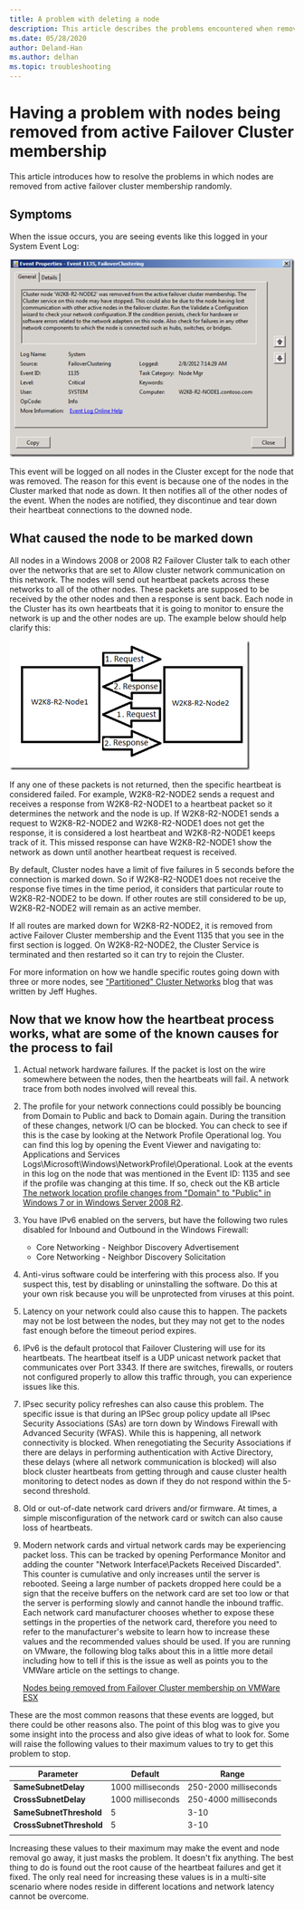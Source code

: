 ```yaml
---
title: A problem with deleting a node
description: This article describes the problems encountered when removing nodes from active failover cluster membership.
ms.date: 05/28/2020
author: Deland-Han
ms.author: delhan
ms.topic: troubleshooting
---
```

# Having a problem with nodes being removed from active Failover Cluster membership

This article introduces how to resolve the problems in which nodes are removed from active failover cluster membership randomly.

## Symptoms

When the issue occurs, you are seeing events like this logged in your System Event Log:

![Event 1135](media/problem-nodes-failover-cluster/1135-1.png)

This event will be logged on all nodes in the Cluster except for the node that was removed. The reason for this event is because one of the nodes in the Cluster marked that node as down. It then notifies all of the other nodes of the event. When the nodes are notified, they discontinue and tear down their heartbeat connections to the downed node.

## What caused the node to be marked down

All nodes in a Windows 2008 or 2008 R2 Failover Cluster talk to each other over the networks that are set to Allow cluster network communication on this network. The nodes will send out heartbeat packets across these networks to all of the other nodes. These packets are supposed to be received by the other nodes and then a response is sent back. Each node in the Cluster has its own heartbeats that it is going to monitor to ensure the network is up and the other nodes are up. The example below should help clarify this:

![Nodes](media/problem-nodes-failover-cluster/Node2.png)

If any one of these packets is not returned, then the specific heartbeat is considered failed. For example, W2K8-R2-NODE2 sends a request and receives a response from W2K8-R2-NODE1 to a heartbeat packet so it determines the network and the node is up.  If W2K8-R2-NODE1 sends a request to W2K8-R2-NODE2 and W2K8-R2-NODE1 does not get the response, it is considered a lost heartbeat and W2K8-R2-NODE1 keeps track of it.  This missed response can have W2K8-R2-NODE1 show the network as down until another heartbeat request is received.

By default, Cluster nodes have a limit of five failures in 5 seconds before the connection is marked down. So if W2K8-R2-NODE1 does not receive the response five times in the time period, it considers that particular route to W2K8-R2-NODE2 to be down. If other routes are still considered to be up, W2K8-R2-NODE2 will remain as an active member.

If all routes are marked down for W2K8-R2-NODE2, it is removed from active Failover Cluster membership and the Event 1135 that you see in the first section is logged. On W2K8-R2-NODE2, the Cluster Service is terminated and then restarted so it can try to rejoin the Cluster.

For more information on how we handle specific routes going down with three or more nodes, see ["Partitioned" Cluster Networks](/archive/blogs/askcore/partitioned-cluster-networks) blog that was written by Jeff Hughes.

## Now that we know how the heartbeat process works, what are some of the known causes for the process to fail

1. Actual network hardware failures. If the packet is lost on the wire somewhere between the nodes, then the heartbeats will fail. A network trace from both nodes involved will reveal this.

2. The profile for your network connections could possibly be bouncing from Domain to Public and back to Domain again. During the transition of these changes, network I/O can be blocked. You can check to see if this is the case by looking at the Network Profile Operational log. You can find this log by opening the Event Viewer and navigating to: Applications and Services Logs\Microsoft\Windows\NetworkProfile\Operational. Look at the events in this log on the node that was mentioned in the Event ID: 1135 and see if the profile was changing at this time. If so, check out the KB article [The network location profile changes from "Domain" to "Public" in Windows 7 or in Windows Server 2008 R2](https://support.microsoft.com/help/2524478/the-network-location-profile-changes-from-domain-to-public-in-windows).

3. You have IPv6 enabled on the servers, but have the following two rules disabled for Inbound and Outbound in the Windows Firewall:

    - Core Networking - Neighbor Discovery Advertisement
    - Core Networking - Neighbor Discovery Solicitation

4. Anti-virus software could be interfering with this process also. If you suspect this, test by disabling or uninstalling the software. Do this at your own risk because you will be unprotected from viruses at this point.

5. Latency on your network could also cause this to happen. The packets may not be lost between the nodes, but they may not get to the nodes fast enough before the timeout period expires.

6. IPv6 is the default protocol that Failover Clustering will use for its heartbeats. The heartbeat itself is a UDP unicast network packet that communicates over Port 3343. If there are switches, firewalls, or routers not configured properly to allow this traffic through, you can experience issues like this.

7. IPsec security policy refreshes can also cause this problem. The specific issue is that during an IPSec group policy update all IPsec Security Associations (SAs) are torn down by Windows Firewall with Advanced Security (WFAS). While this is happening, all network connectivity is blocked. When renegotiating the Security Associations if there are delays in performing authentication with Active Directory, these delays (where all network communication is blocked) will also block cluster heartbeats from getting through and cause cluster health monitoring to detect nodes as down if they do not respond within the 5-second threshold.

8. Old or out-of-date network card drivers and/or firmware.  At times, a simple misconfiguration of the network card or switch can also cause loss of heartbeats.

9. Modern network cards and virtual network cards may be experiencing packet loss.  This can be tracked by opening Performance Monitor and adding the counter "Network Interface\Packets Received Discarded".  This counter is cumulative and only increases until the server is rebooted.  Seeing a large number of packets dropped here could be a sign that the receive buffers on the network card are set too low or that the server is performing slowly and cannot handle the inbound traffic.  Each network card manufacturer chooses whether to expose these settings in the properties of the network card, therefore you need to refer to the manufacturer's website to learn how to increase these values and the recommended values should be used.  If you are running on VMware, the following blog talks about this in a little more detail including how to tell if this is the issue as well as points you to the VMWare article on the settings to change.

    [Nodes being removed from Failover Cluster membership on VMWare ESX](/archive/blogs/askcore/nodes-being-removed-from-failover-cluster-membership-on-vmware-esx)

These are the most common reasons that these events are logged, but there could be other reasons also. The point of this blog was to give you some insight into the process and also give ideas of what to look for. Some will raise the following values to their maximum values to try to get this problem to stop.

|Parameter|Default|Range|
|---|---|---|
|**SameSubnetDelay**|1000 milliseconds|250-2000 milliseconds|
|**CrossSubnetDelay**|1000 milliseconds|250-4000 milliseconds|
|**SameSubnetThreshold**|5|3-10|
|**CrossSubnetThreshold**|5|3-10|
||||

Increasing these values to their maximum may make the event and node removal go away, it just masks the problem. It doesn't fix anything. The best thing to do is found out the root cause of the heartbeat failures and get it fixed. The only real need for increasing these values is in a multi-site scenario where nodes reside in different locations and network latency cannot be overcome.
